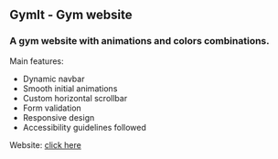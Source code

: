 ## GymIt - Gym website

### A gym website with animations and colors combinations.

Main features:

- Dynamic navbar
- Smooth initial animations
- Custom horizontal scrollbar
- Form validation
- Responsive design
- Accessibility guidelines followed

Website: [click here](https://gym-typescript-sigma.vercel.app/)
